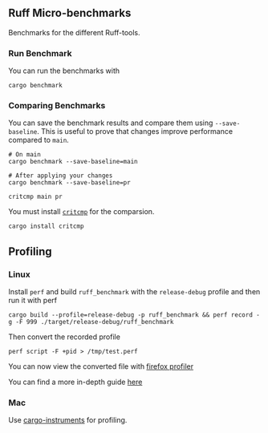 ## Ruff Micro-benchmarks

Benchmarks for the different Ruff-tools.

### Run Benchmark

You can run the benchmarks with

```shell
cargo benchmark
```

### Comparing Benchmarks
You can save the benchmark results and compare them using `--save-baseline`. This is useful to prove that changes improve performance compared to `main`.

```shell
# On main
cargo benchmark --save-baseline=main

# After applying your changes
cargo benchmark --save-baseline=pr

critcmp main pr
```

You must install [`critcmp`](https://github.com/BurntSushi/critcmp) for the comparsion.

```bash
cargo install critcmp
```

## Profiling

### Linux

Install `perf` and build `ruff_benchmark` with the `release-debug` profile and then run it with perf

```shell
cargo build --profile=release-debug -p ruff_benchmark && perf record -g -F 999 ./target/release-debug/ruff_benchmark
```

Then convert the recorded profile

```shell
perf script -F +pid > /tmp/test.perf
```

You can now view the converted file with [firefox profiler](https://profiler.firefox.com/)

You can find a more in-depth guide [here](https://profiler.firefox.com/docs/#/./guide-perf-profiling)

### Mac

Use [cargo-instruments](https://crates.io/crates/cargo-instruments) for profiling.

